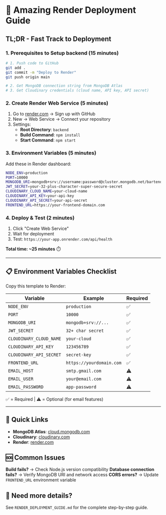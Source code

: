 # 🚀 Amazing Render Deployment Guide

## TL;DR - Fast Track to Deployment

### 1. Prerequisites to Setup backend (15 minutes)

```bash
# 1. Push code to GitHub
git add .
git commit -m "Deploy to Render"
git push origin main

# 2. Get MongoDB connection string from MongoDB Atlas
# 3. Get Cloudinary credentials (cloud name, API key, API secret)
```

### 2. Create Render Web Service (5 minutes)

1. Go to [render.com](https://render.com) → Sign up with GitHub
2. New → Web Service → Connect your repository
3. Settings:
    - **Root Directory**: `backend`
    - **Build Command**: `npm install`
    - **Start Command**: `npm start`

### 3. Environment Variables (5 minutes)

Add these in Render dashboard:

```bash
NODE_ENV=production
PORT=10000
MONGODB_URI=mongodb+srv://username:password@cluster.mongodb.net/bartendershub
JWT_SECRET=your-32-plus-character-super-secure-secret
CLOUDINARY_CLOUD_NAME=your-cloud-name
CLOUDINARY_API_KEY=your-api-key
CLOUDINARY_API_SECRET=your-api-secret
FRONTEND_URL=https://your-frontend-domain.com
```

### 4. Deploy & Test (2 minutes)

1. Click "Create Web Service"
2. Wait for deployment
3. Test: `https://your-app.onrender.com/api/health`

**Total time: ~25 minutes** ⏱️

---

## 📋 Environment Variables Checklist

Copy this template to Render:

| Variable                | Example                  | Required |
| ----------------------- | ------------------------ | -------- |
| `NODE_ENV`              | `production`             | ✅       |
| `PORT`                  | `10000`                  | ✅       |
| `MONGODB_URI`           | `mongodb+srv://...`      | ✅       |
| `JWT_SECRET`            | `32+ char secret`        | ✅       |
| `CLOUDINARY_CLOUD_NAME` | `your-cloud`             | ✅       |
| `CLOUDINARY_API_KEY`    | `123456789`              | ✅       |
| `CLOUDINARY_API_SECRET` | `secret-key`             | ✅       |
| `FRONTEND_URL`          | `https://yourdomain.com` | ✅       |
| `EMAIL_HOST`            | `smtp.gmail.com`         | ⚠️       |
| `EMAIL_USER`            | `your@email.com`         | ⚠️       |
| `EMAIL_PASSWORD`        | `app-password`           | ⚠️       |

✅ = Required | ⚠️ = Optional (for email features)

---

## 🔗 Quick Links

-   **MongoDB Atlas**: [cloud.mongodb.com](https://cloud.mongodb.com)
-   **Cloudinary**: [cloudinary.com](https://cloudinary.com)
-   **Render**: [render.com](https://render.com)

## 🆘 Common Issues

**Build fails?** → Check Node.js version compatibility **Database connection
fails?** → Verify MongoDB URI and network access **CORS errors?** → Update
`FRONTEND_URL` environment variable

## 📖 Need more details?

See `RENDER_DEPLOYMENT_GUIDE.md` for the complete step-by-step guide.
